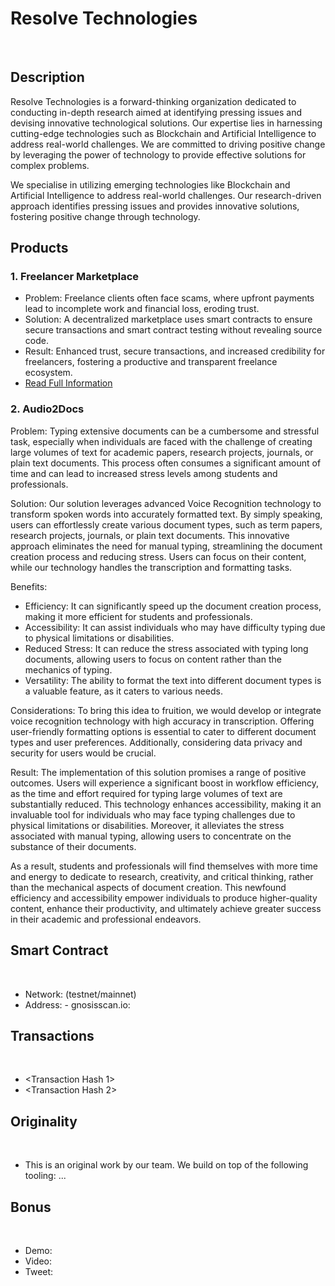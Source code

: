 # Resolve Technologies
 
## Description

Resolve Technologies is a forward-thinking organization dedicated to conducting in-depth research aimed at identifying pressing issues and devising innovative technological solutions. Our expertise lies in harnessing cutting-edge technologies such as Blockchain and Artificial Intelligence to address real-world challenges. We are committed to driving positive change by leveraging the power of technology to provide effective solutions for complex problems.

We specialise in utilizing emerging technologies like Blockchain and Artificial Intelligence to address real-world challenges. Our research-driven approach identifies pressing issues and provides innovative solutions, fostering positive change through technology.

## Products

### 1. Freelancer Marketplace

- Problem: Freelance clients often face scams, where upfront payments lead to incomplete work and financial loss, eroding trust.
- Solution: A decentralized marketplace uses smart contracts to ensure secure transactions and smart contract testing without revealing source code.
- Result: Enhanced trust, secure transactions, and increased credibility for freelancers, fostering a productive and transparent freelance ecosystem.
- [Read Full Information](FreelancerMarketplace.md)

### 2. Audio2Docs

Problem:
Typing extensive documents can be a cumbersome and stressful task, especially when individuals are faced with the challenge of creating large volumes of text for academic papers, research projects, journals, or plain text documents. This process often consumes a significant amount of time and can lead to increased stress levels among students and professionals.

Solution:
Our solution leverages advanced Voice Recognition technology to transform spoken words into accurately formatted text. By simply speaking, users can effortlessly create various document types, such as term papers, research projects, journals, or plain text documents. This innovative approach eliminates the need for manual typing, streamlining the document creation process and reducing stress. Users can focus on their content, while our technology handles the transcription and formatting tasks.

Benefits:
- Efficiency: It can significantly speed up the document creation process, making it more efficient for students and professionals.
- Accessibility: It can assist individuals who may have difficulty typing due to physical limitations or disabilities.
- Reduced Stress: It can reduce the stress associated with typing long documents, allowing users to focus on content rather than the mechanics of typing.
- Versatility: The ability to format the text into different document types is a valuable feature, as it caters to various needs.

Considerations:
To bring this idea to fruition, we would develop or integrate voice recognition technology with high accuracy in transcription. Offering user-friendly formatting options is essential to cater to different document types and user preferences. Additionally, considering data privacy and security for users would be crucial.

Result:
The implementation of this solution promises a range of positive outcomes. Users will experience a significant boost in workflow efficiency, as the time and effort required for typing large volumes of text are substantially reduced. This technology enhances accessibility, making it an invaluable tool for individuals who may face typing challenges due to physical limitations or disabilities. Moreover, it alleviates the stress associated with manual typing, allowing users to concentrate on the substance of their documents.

As a result, students and professionals will find themselves with more time and energy to dedicate to research, creativity, and critical thinking, rather than the mechanical aspects of document creation. This newfound efficiency and accessibility empower individuals to produce higher-quality content, enhance their productivity, and ultimately achieve greater success in their academic and professional endeavors.
 
## Smart Contract
 
- Network: (testnet/mainnet)
- Address: <Contract Address>
- gnosisscan.io: <Link>
 
## Transactions
 
- <Transaction Hash 1>
- <Transaction Hash 2>
 
## Originality
 
- This is an original work by our team. We build on top of the following tooling: ...
 
## Bonus
 
- Demo: <Link>
- Video: <Link>
- Tweet: <Link>

